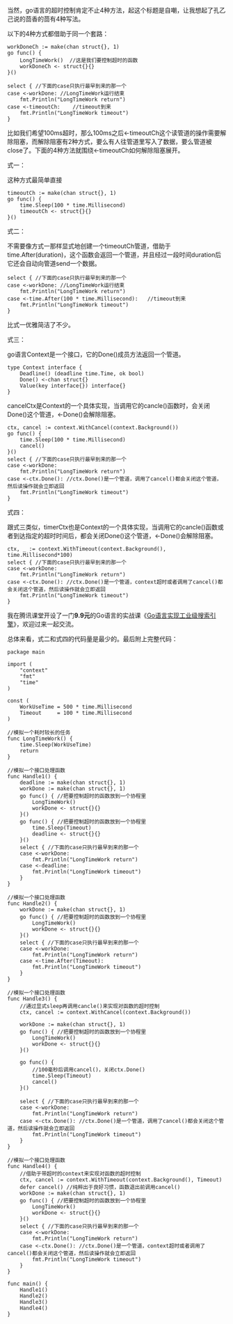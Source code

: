 当然，go语言的超时控制肯定不止4种方法，起这个标题是自嘲，让我想起了孔乙己说的茴香的茴有4种写法。

以下的4种方式都借助于同一个套路：

    workDoneCh := make(chan struct{}, 1)
    go func() {
        LongTimeWork()  //这是我们要控制超时的函数
        workDoneCh <- struct{}{}
    }()
     
    select { //下面的case只执行最早到来的那一个
    case <-workDone: //LongTimeWork运行结束
        fmt.Println("LongTimeWork return")
    case <-timeoutCh:    //timeout到来
        fmt.Println("LongTimeWork timeout")
    }

比如我们希望100ms超时，那么100ms之后<-timeoutCh这个读管道的操作需要解除阻塞，而解除阻塞有2种方式，要么有人往管道里写入了数据，要么管道被close了。下面的4种方法就围绕<-timeoutCh如何解除阻塞展开。

式一：

这种方式最简单直接

    timeoutCh := make(chan struct{}, 1)
    go func() {
        time.Sleep(100 * time.Millisecond)
        timeoutCh <- struct{}{}
    }()

式二：

不需要像方式一那样显式地创建一个timeoutCh管道，借助于time.After(duration)，这个函数会返回一个管道，并且经过一段时间duration后它还会自动向管道send一个数据。

    select { //下面的case只执行最早到来的那一个
    case <-workDone: //LongTimeWork运行结束
        fmt.Println("LongTimeWork return")
    case <-time.After(100 * time.Millisecond):   //timeout到来
        fmt.Println("LongTimeWork timeout")
    }

比式一优雅简洁了不少。　

式三：

go语言Context是一个接口，它的Done()成员方法返回一个管道。

    type Context interface {
        Deadline() (deadline time.Time, ok bool)
        Done() <-chan struct{}
        Value(key interface{}) interface{}
    }

cancelCtx是Context的一个具体实现，当调用它的cancle()函数时，会关闭Done()这个管道，<-Done()会解除阻塞。

    ctx, cancel := context.WithCancel(context.Background())
    go func() {
        time.Sleep(100 * time.Millisecond)
        cancel()
    }()
    select { //下面的case只执行最早到来的那一个
    case <-workDone:
        fmt.Println("LongTimeWork return")
    case <-ctx.Done(): //ctx.Done()是一个管道，调用了cancel()都会关闭这个管道，然后读操作就会立即返回
        fmt.Println("LongTimeWork timeout")
    }

式四：

跟式三类似，timerCtx也是Context的一个具体实现，当调用它的cancle()函数或者到达指定的超时时间后，都会关闭Done()这个管道，<-Done()会解除阻塞。

    ctx, _ := context.WithTimeout(context.Background(), time.Millisecond*100)
    select { //下面的case只执行最早到来的那一个
    case <-workDone:
        fmt.Println("LongTimeWork return")
    case <-ctx.Done(): //ctx.Done()是一个管道，context超时或者调用了cancel()都会关闭这个管道，然后读操作就会立即返回
        fmt.Println("LongTimeWork timeout")
    }

我在腾讯课堂开设了一门**9.9元**的Go语言的实战课《[Go语言实现工业级搜索引擎](https://link.zhihu.com/?target=https%3A//ke.qq.com/course/3617680)》，欢迎过来一起交流。

总体来看，式二和式四的代码量是最少的。最后附上完整代码：

    package main
     
    import (
        "context"
        "fmt"
        "time"
    )
     
    const (
        WorkUseTime = 500 * time.Millisecond
        Timeout     = 100 * time.Millisecond
    )
     
    //模拟一个耗时较长的任务
    func LongTimeWork() {
        time.Sleep(WorkUseTime)
        return
    }
     
    //模拟一个接口处理函数
    func Handle1() {
        deadline := make(chan struct{}, 1)
        workDone := make(chan struct{}, 1)
        go func() { //把要控制超时的函数放到一个协程里
            LongTimeWork()
            workDone <- struct{}{}
        }()
        go func() { //把要控制超时的函数放到一个协程里
            time.Sleep(Timeout)
            deadline <- struct{}{}
        }()
        select { //下面的case只执行最早到来的那一个
        case <-workDone:
            fmt.Println("LongTimeWork return")
        case <-deadline:
            fmt.Println("LongTimeWork timeout")
        }
    }
     
    //模拟一个接口处理函数
    func Handle2() {
        workDone := make(chan struct{}, 1)
        go func() { //把要控制超时的函数放到一个协程里
            LongTimeWork()
            workDone <- struct{}{}
        }()
        select { //下面的case只执行最早到来的那一个
        case <-workDone:
            fmt.Println("LongTimeWork return")
        case <-time.After(Timeout):
            fmt.Println("LongTimeWork timeout")
        }
    }
     
    //模拟一个接口处理函数
    func Handle3() {
        //通过显式sleep再调用cancle()来实现对函数的超时控制
        ctx, cancel := context.WithCancel(context.Background())
     
        workDone := make(chan struct{}, 1)
        go func() { //把要控制超时的函数放到一个协程里
            LongTimeWork()
            workDone <- struct{}{}
        }()
     
        go func() {
            //100毫秒后调用cancel()，关闭ctx.Done()
            time.Sleep(Timeout)
            cancel()
        }()
     
        select { //下面的case只执行最早到来的那一个
        case <-workDone:
            fmt.Println("LongTimeWork return")
        case <-ctx.Done(): //ctx.Done()是一个管道，调用了cancel()都会关闭这个管道，然后读操作就会立即返回
            fmt.Println("LongTimeWork timeout")
        }
    }
     
    //模拟一个接口处理函数
    func Handle4() {
        //借助于带超时的context来实现对函数的超时控制
        ctx, cancel := context.WithTimeout(context.Background(), Timeout)
        defer cancel() //纯粹出于良好习惯，函数退出前调用cancel()
        workDone := make(chan struct{}, 1)
        go func() { //把要控制超时的函数放到一个协程里
            LongTimeWork()
            workDone <- struct{}{}
        }()
        select { //下面的case只执行最早到来的那一个
        case <-workDone:
            fmt.Println("LongTimeWork return")
        case <-ctx.Done(): //ctx.Done()是一个管道，context超时或者调用了cancel()都会关闭这个管道，然后读操作就会立即返回
            fmt.Println("LongTimeWork timeout")
        }
    }
     
    func main() {
        Handle1()
        Handle2()
        Handle3()
        Handle4()
    }
